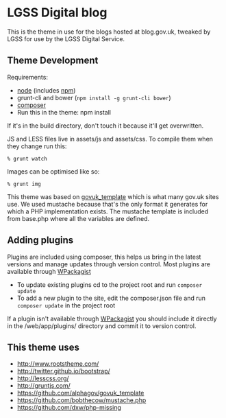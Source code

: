 # LGSS Digital blog

This is the theme in use for the blogs hosted at blog.gov.uk, tweaked by LGSS for use by the LGSS Digital Service.

## Theme Development

Requirements:

* [node](https://nodejs.org/en/) (includes [npm](https://www.npmjs.com/))
* grunt-cli and bower (`npm install -g grunt-cli bower`)
* [composer](https://getcomposer.org/)
* Run this in the theme: npm install

If it's in the build directory, don't touch it because it'll get overwritten.

JS and LESS files live in assets/js and assets/css. To compile them when they change run this:

    % grunt watch

Images can be optimised like so:

    % grunt img

This theme was based on [govuk_template](https://github.com/alphagov/govuk_template) which is what many gov.uk sites use. We used mustache because that's the only format it generates for which a PHP implementation exists. The mustache template is included from base.php where all the variables are defined.

## Adding plugins

Plugins are included using composer, this helps us bring in the latest versions and manage updates through version control. Most plugins are available through [WPackagist](https://wpackagist.org/)

* To update existing plugins cd to the project root and run `composer update`
* To add a new plugin to the site, edit the composer.json file and run `composer update` in the project root

If a plugin isn't available through [WPackagist](https://wpackagist.org/) you should include it directly in the /web/app/plugins/ directory and commit it to version control.

## This theme uses

* http://www.rootstheme.com/
* http://twitter.github.io/bootstrap/
* http://lesscss.org/
* http://gruntjs.com/
* https://github.com/alphagov/govuk_template
* https://github.com/bobthecow/mustache.php
* https://github.com/dxw/php-missing
